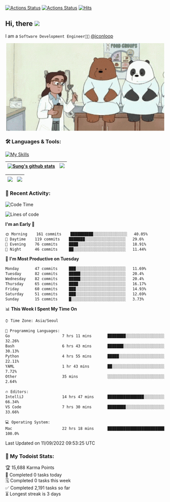 
[![Actions Status](https://github.com/ddok2/ddok2/workflows/Todoist%20Readme/badge.svg)](https://github.com/ddok2/ddok2/actions)
[![Actions Status](https://github.com/ddok2/ddok2/workflows/wakatime-stats/badge.svg)](https://github.com/ddok2/ddok2/actions)
[![Hits](https://hits.seeyoufarm.com/api/count/incr/badge.svg?url=https%3A%2F%2Fgithub.com%2Fddok2&count_bg=%23FF9595&title_bg=%23555555&icon=github.svg&icon_color=%23FFFFFF&title=hits&edge_flat=false)](https://hits.seeyoufarm.com)

<!-- ![visitors](https://visitor-badge.laobi.icu/badge?page_id=ddok2.ddok2) -->
## Hi, there <img src="https://raw.githubusercontent.com/MartinHeinz/MartinHeinz/master/wave.gif" width="3%">

I am a `Software Development Engineer🧑‍💻` [@iconloop](https://github.com/iconloop)


<p align="center">
    <img align="center" alt="GIF" src="img/debugging.gif" />
</p>


### 🛠 Languages & Tools:

[![My Skills](https://skillicons.dev/icons?i=go,js,ts,py,express,react,svelte,jquery,pug,mongodb,mysql,redis,aws,docker,kubernetes)](https://skillicons.dev)


| <a href="https://github.com/ddok2"><img align="center" src="https://github-readme-stats.vercel.app/api?username=ddok2&show_icons=true&include_all_commits=true&count_private=true&theme=buefy&hide_border=true" alt="Sung's github stats" /></a> | <a href="https://github.com/ddok2"><img src="http://github-readme-streak-stats.herokuapp.com?user=ddok2&hide_border=true" /></a> |
| ------------- |------------- |


| <a href="https://github.com/ddok2"><img align="center" src="https://github-readme-stats.vercel.app/api/top-langs/?username=ddok2&theme=buefy&hide=html,css&hide_border=true" /></a> | <a href="https://github.com/ddok2"><img align="center" src="https://activity-graph.herokuapp.com/graph?username=ddok2&theme=github&hide_border=true" height="250" /></a> |
| ------------- |--------------------------------------------------------------------------------------------------------------------------------------------------------------------------|


<!-- <details open>
    <summary>📈 My GitHub Stats</summary>
    <p align="center">
        <a href="https://github.com/ddok2">
            <img align="center" src="https://github-readme-stats.vercel.app/api?username=ddok2&show_icons=true&include_all_commits=true&count_private=true&theme=buefy&hide_border=true" alt="Sung's github stats" />
        </a>
    </p>
</details>
<details>
    <summary>💬 Top Languages</summary>
    <p align="center"> 
        <a href="https://github.com/ddok2">
            <img align="center" src="https://github-readme-stats.vercel.app/api/top-langs/?username=ddok2&layout=compact&theme=buefy&hide=html,css&hide_border=true" />
        </a>
    </p>
</details> -->


### 🌈 Recent Activity:
<!--START_SECTION:waka-->
![Code Time](http://img.shields.io/badge/Code%20Time-1%2C770%20hrs%2058%20mins-blue)

![Lines of code](https://img.shields.io/badge/From%20Hello%20World%20I%27ve%20Written-285%20Thousand%20lines%20of%20code-blue)

**I'm an Early 🐤** 

```text
🌞 Morning    161 commits    ██████████░░░░░░░░░░░░░░░   40.05% 
🌆 Daytime    119 commits    ███████░░░░░░░░░░░░░░░░░░   29.6% 
🌃 Evening    76 commits     ████░░░░░░░░░░░░░░░░░░░░░   18.91% 
🌙 Night      46 commits     ██░░░░░░░░░░░░░░░░░░░░░░░   11.44%

```
📅 **I'm Most Productive on Tuesday** 

```text
Monday       47 commits     ███░░░░░░░░░░░░░░░░░░░░░░   11.69% 
Tuesday      82 commits     █████░░░░░░░░░░░░░░░░░░░░   20.4% 
Wednesday    82 commits     █████░░░░░░░░░░░░░░░░░░░░   20.4% 
Thursday     65 commits     ████░░░░░░░░░░░░░░░░░░░░░   16.17% 
Friday       60 commits     ███░░░░░░░░░░░░░░░░░░░░░░   14.93% 
Saturday     51 commits     ███░░░░░░░░░░░░░░░░░░░░░░   12.69% 
Sunday       15 commits     █░░░░░░░░░░░░░░░░░░░░░░░░   3.73%

```


📊 **This Week I Spent My Time On** 

```text
⌚︎ Time Zone: Asia/Seoul

💬 Programming Languages: 
Go                       7 hrs 11 mins       ████████░░░░░░░░░░░░░░░░░   32.26% 
Bash                     6 hrs 43 mins       ███████░░░░░░░░░░░░░░░░░░   30.13% 
Python                   4 hrs 55 mins       █████░░░░░░░░░░░░░░░░░░░░   22.11% 
YAML                     1 hr 43 mins        ██░░░░░░░░░░░░░░░░░░░░░░░   7.72% 
Other                    35 mins             ░░░░░░░░░░░░░░░░░░░░░░░░░   2.64%

🔥 Editors: 
IntelliJ                 14 hrs 47 mins      ████████████████░░░░░░░░░   66.34% 
VS Code                  7 hrs 30 mins       ████████░░░░░░░░░░░░░░░░░   33.66%

💻 Operating System: 
Mac                      22 hrs 18 mins      █████████████████████████   100.0%

```


 Last Updated on 11/09/2022 09:53:25 UTC
<!--END_SECTION:waka-->

### 🚧 My Todoist Stats:
<!-- TODO-IST:START -->
🏆  15,688 Karma Points           
🌸  Completed 0 tasks today           
🗓  Completed 0 tasks this week           
✅  Completed 2,191 tasks so far           
⏳  Longest streak is 3 days
<!-- TODO-IST:END -->

